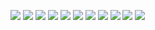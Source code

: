 ![](media\SolutionA_1.PNG)
![](media\SolutionA_2.PNG)
![](media\SolutionA_3.PNG)
![](media\SolutionB_1.PNG)
![](media\SolutionB_2.PNG)
![](media\SolutionC_1.PNG)
![](media\SolutionC_2.PNG)
![](media\SolutionD_1.PNG)
![](media\SolutionD_2.PNG)
![](media\SolutionE_1.PNG)
![](media\SolutionE_2.PNG)
